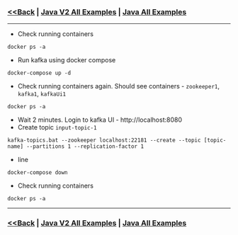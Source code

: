 ### [<<Back](../README.md) | [Java V2 All Examples](https://github.com/avinashbabudonthu/java/blob/master/java-v2/README.md) | [Java All Examples](https://github.com/avinashbabudonthu/java/blob/master/README.md)
------
* Check running containers
```
docker ps -a
```
* Run kafka using docker compose
```
docker-compose up -d
```
* Check running containers again. Should see containers - `zookeeper1`, `kafka1`, `kafkaUi1`
```
docker ps -a
```
* Wait 2 minutes. Login to kafka UI - http://localhost:8080
* Create topic `input-topic-1`
```
kafka-topics.bat --zookeeper localhost:22181 --create --topic [topic-name] --partitions 1 --replication-factor 1
```
* line
```
docker-compose down
```
* Check running containers
```
docker ps -a
```
------
### [<<Back](../README.md) | [Java V2 All Examples](https://github.com/avinashbabudonthu/java/blob/master/java-v2/README.md) | [Java All Examples](https://github.com/avinashbabudonthu/java/blob/master/README.md)